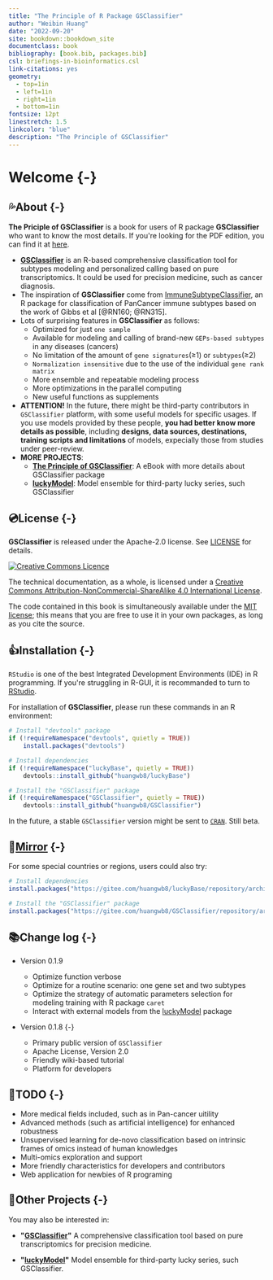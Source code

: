 ```yaml
--- 
title: "The Principle of R Package GSClassifier"
author: "Weibin Huang"
date: "2022-09-20"
site: bookdown::bookdown_site
documentclass: book
bibliography: [book.bib, packages.bib]
csl: briefings-in-bioinformatics.csl
link-citations: yes
geometry:
  - top=1in
  - left=1in
  - right=1in
  - bottom=1in
fontsize: 12pt
linestretch: 1.5
linkcolor: "blue"
description: "The Principle of GSClassifier"
---
```


# Welcome {-}

<!--

[GSClassifier](https://github.com/huangwb8/GSClassifier) is an R package for modeling and identification of Gene Expression Profiles (GEPs) subtypes. The detail of **GSClassifier** package usage had been demonstrated in [Github WiKi](https://github.com/huangwb8/GSClassifier/wiki). Here, we propose to introduce the principle of GSClassifier, including flowchart, **top scoring pairs (TSP)** algorithm, and batch effect control. 

emoji: https://github.com/rstudio/blogdown/issues/171

-->


## 💦About {-}

**The Priciple of GSClassifier** is a book for users of R package **GSClassifier** who want to know the most details. If you're looking for the PDF edition, you can find it at <a rel="pdf" href="https://github.com/huangwb8/GSClassifier.principle/blob/master/docs/GSClassifier.principle.pdf">here</a>.

+ [**GSClassifier**](https://github.com/huangwb8/GSClassifier) is an R-based comprehensive classification tool for subtypes modeling and personalized calling based on pure transcriptomics. It could be used for precision medicine, such as cancer diagnosis.
+ The inspiration of **GSClassifier** come from [ImmuneSubtypeClassifier](https://github.com/CRI-iAtlas/ImmuneSubtypeClassifier), an R package for classification of PanCancer immune subtypes based on the work of Gibbs et al [@RN160; @RN315].
+ Lots of surprising features in **GSClassifier** as follows: 
  + Optimized for just `one sample`
  + Available for modeling and calling of brand-new `GEPs-based subtypes` in any diseases (cancers)
  + No limitation of the amount of `gene signatures`(≥1) or `subtypes`(≥2)
  + `Normalization insensitive` due to the use of  the individual `gene rank matrix`
  + More ensemble and repeatable modeling process
  + More optimizations in the parallel computing
  + New useful functions as supplements
+ **ATTENTION!** In the future, there might be third-party contributors in `GSClassifier` platform, with some useful models for specific usages. If you use models provided by these people, **you had better know more details as possible**, including **designs, data sources, destinations, training scripts and limitations** of models, expecially those from studies under peer-review.
+ **MORE PROJECTS**:
  + [**The Principle of GSClassifier**](https://huangwb8.github.io/GSClassifier.principle/): A eBook with more details about GSClassifier package
  + [**luckyModel**](https://github.com/huangwb8/luckyModel): Model ensemble for third-party lucky series, such GSClassifier
  

## 💿License {-}

**GSClassifier** is released under the Apache-2.0 license. See [LICENSE](https://github.com/huangwb8/GSClassifier/blob/master/license.txt) for details.

<a rel="license" href="http://creativecommons.org/licenses/by-nc-sa/4.0/"><img alt="Creative Commons Licence" style="border-width:0" src="https://i.creativecommons.org/l/by-nc-sa/4.0/88x31.png" /></a>

The technical documentation, as a whole, is licensed under a <a rel="license" href="http://creativecommons.org/licenses/by-nc-sa/4.0/">Creative Commons Attribution-NonCommercial-ShareAlike 4.0 International License</a>.

The code contained in this book is simultaneously available under the [MIT license](https://opensource.org/licenses/MIT); this means that you are free to use it in your own packages, as long as you cite the source.

## 👍Installation {-}

`RStudio` is one of the best Integrated Development Environments (IDE) in R programming. If you're struggling in R-GUI, it is recommanded to turn to [RStudio](https://www.rstudio.com/).

For installation of **GSClassifier**, please run these commands in an R environment: 

```R
# Install "devtools" package
if (!requireNamespace("devtools", quietly = TRUE))
    install.packages("devtools")

# Install dependencies
if (!requireNamespace("luckyBase", quietly = TRUE))
    devtools::install_github("huangwb8/luckyBase")

# Install the "GSClassifier" package
if (!requireNamespace("GSClassifier", quietly = TRUE))
    devtools::install_github("huangwb8/GSClassifier")
```

In the future, a stable `GSClassifier` version might be sent to [`CRAN`](https://cran.r-project.org/). Still beta.


## 👀[Mirror](https://gitee.com/huangwb8/GSClassifier) {-}

For some special countries or regions, users could also try:

```R
# Install dependencies
install.packages("https://gitee.com/huangwb8/luckyBase/repository/archive/Primary?format=tar.gz", repos=NULL, method="libcurl")

# Install the "GSClassifier" package
install.packages("https://gitee.com/huangwb8/GSClassifier/repository/archive/Primary?format=tar.gz", repos=NULL, method="libcurl")
```

## 📚Change log {-}

+ Version 0.1.9

  + Optimize function verbose
  + Optimize for a routine scenario: one gene set and two subtypes
  + Optimize the strategy of automatic parameters selection for modeling training with R package `caret`
  + Interact with external models from the [luckyModel](https://github.com/huangwb8/luckyModel) package

+ Version 0.1.8 {-}

  + Primary public version of `GSClassifier`
  + Apache License, Version 2.0
  + Friendly wiki-based tutorial
  + Platform for developers

## 📆TODO {-}

+ More medical fields included, such as in Pan-cancer uitility
+ Advanced methods (such as artificial intelligence) for enhanced robustness
+ Unsupervised learning for de-novo classification based on intrinsic frames of omics instead of human knowledges
+ Multi-omics exploration and support
+ More friendly characteristics for developers and contributors
+ Web application for newbies of R programing

## 🌴Other Projects {-}

You may also be interested in:

* __"[GSClassifier](https://github.com/huangwb8/GSClassifier)"__ A comprehensive classification tool based on pure transcriptomics for precision medicine.

* __"[luckyModel](https://github.com/huangwb8/luckyModel)"__ Model ensemble for third-party lucky series, such GSClassifier.
